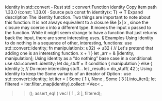 identity in std::convert - Rust
std
::
convert
Function
identity
Copy item path
1.33.0 (const: 1.33.0)
·
Source
pub const fn identity<T>(x: T) -> T
Expand description
The identity function.
Two things are important to note about this function:
It is not always equivalent to a closure like
|x| x
, since the
closure may coerce
x
into a different type.
It moves the input
x
passed to the function.
While it might seem strange to have a function that just returns back the
input, there are some interesting uses.
§
Examples
Using
identity
to do nothing in a sequence of other, interesting,
functions:
use
std::convert::identity;
fn
manipulation(x: u32) -> u32 {
// Let's pretend that adding one is an interesting function.
x +
1
}
let
_arr =
&
[identity, manipulation];
Using
identity
as a “do nothing” base case in a conditional:
use
std::convert::identity;
let
do_stuff =
if
condition { manipulation }
else
{ identity };
// Do more interesting stuff...
let
_results = do_stuff(
42
);
Using
identity
to keep the
Some
variants of an iterator of
Option<T>
:
use
std::convert::identity;
let
iter = [
Some
(
1
),
None
,
Some
(
3
)].into_iter();
let
filtered = iter.filter_map(identity).collect::<Vec<
_
>>();
assert_eq!
(
vec!
[
1
,
3
], filtered);